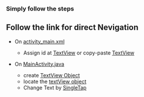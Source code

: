 
### Simply follow the steps
Follow the link for direct Nevigation
-----
- On [activity_main.xml](https://github.com/yeasin50/AssetsFor_/blob/master/PC_F/Assignment/activity_main.xml)
  -  Assign id at [TextView](https://github.com/yeasin50/AssetsFor_/blob/e63fc3ded299ee52263230d4de7df4e84cee4926/PC_F/Assignment/activity_main.xml#L11) or copy-paste [TextView](https://github.com/yeasin50/AssetsFor_/blob/e63fc3ded299ee52263230d4de7df4e84cee4926/PC_F/Assignment/activity_main.xml#L10-L20) 

- On [MainActivity.java](https://github.com/yeasin50/AssetsFor_/blob/master/PC_F/Assignment/MainActivity.java)
   -  create [TextView Object ](https://github.com/yeasin50/AssetsFor_/blob/e63fc3ded299ee52263230d4de7df4e84cee4926/PC_F/Assignment/MainActivity.java#L11)
   - locate the [textView object](https://github.com/yeasin50/AssetsFor_/blob/e63fc3ded299ee52263230d4de7df4e84cee4926/PC_F/Assignment/MainActivity.java#L17)
   - Change Text by [SingleTap](https://github.com/yeasin50/AssetsFor_/blob/e63fc3ded299ee52263230d4de7df4e84cee4926/PC_F/Assignment/MainActivity.java#L18-L23)
  
